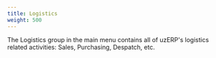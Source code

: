 ```yaml
---
title: Logistics
weight: 500
---
```


The Logistics group in the main menu contains all of uzERP's logistics related activities: Sales, Purchasing, Despatch, etc.
